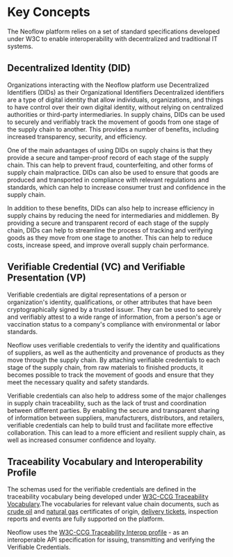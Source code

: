 # Key Concepts

The Neoflow platform relies on a set of standard specifications developed under W3C to enable interoperability with decentralized and traditional IT systems.

## Decentralized Identity (DID)

Organizations interacting with the Neoflow platform use Decentralized Identifiers (DIDs) as their Organizational Identifiers Decentralized identifiers  are a type of digital identity that allow individuals, organizations, and things to have control over their own digital identity, without relying on centralized authorities or third-party intermediaries. In supply chains, DIDs can be used to securely and verifiably track the movement of goods from one stage of the supply chain to another. This provides a number of benefits, including increased transparency, security, and efficiency.

One of the main advantages of using DIDs on supply chains is that they provide a secure and tamper-proof record of each stage of the supply chain. This can help to prevent fraud, counterfeiting, and other forms of supply chain malpractice. DIDs can also be used to ensure that goods are produced and transported in compliance with relevant regulations and standards, which can help to increase consumer trust and confidence in the supply chain.

In addition to these benefits, DIDs can also help to increase efficiency in supply chains by reducing the need for intermediaries and middlemen. By providing a secure and transparent record of each stage of the supply chain, DIDs can help to streamline the process of tracking and verifying goods as they move from one stage to another. This can help to reduce costs, increase speed, and improve overall supply chain performance.

## Verifiable Credential (VC) and Verifiable Presentation (VP)

Verifiable credentials are digital representations of a person or organization's identity, qualifications, or other attributes that have been cryptographically signed by a trusted issuer. They can be used to securely and verifiably attest to a wide range of information, from a person's age or vaccination status to a company's compliance with environmental or labor standards.

Neoflow uses verifiable credentials to verify the identity and qualifications of suppliers, as well as the authenticity and provenance of products as they move through the supply chain. By attaching verifiable credentials to each stage of the supply chain, from raw materials to finished products, it becomes possible to track the movement of goods and ensure that they meet the necessary quality and safety standards.

Verifiable credentials can also help to address some of the major challenges in supply chain traceability, such as the lack of trust and coordination between different parties. By enabling the secure and transparent sharing of information between suppliers, manufacturers, distributors, and retailers, verifiable credentials can help to build trust and facilitate more effective collaboration. This can lead to a more efficient and resilient supply chain, as well as increased consumer confidence and loyalty.

## Traceability Vocabulary and Interoperability Profile

The schemas used for the verifiable credentials are defined in the traceability vocabulary being developed under [W3C-CCG Traceability Vocabulary](https://w3c-ccg.github.io/traceability-vocab/).The vocabularies for relevant value chain documents, such as [crude oil](https://w3c-ccg.github.io/traceability-vocab/#CrudeOilProduct) and [natural gas](https://w3c-ccg.github.io/traceability-vocab/#NaturalGasProduct) certificates of origin, [delivery tickets](https://w3c-ccg.github.io/traceability-vocab/#OGBillOfLading), inspection reports and events are fully supported on the platform.

Neoflow uses the [W3C-CCG Traceability Interop profile](https://w3c-ccg.github.io/traceability-interop/draft/) - as an interoperable API specification for issuing, transmitting and verifying the Verifiable Credentials.

